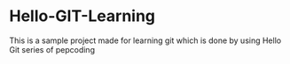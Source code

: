 # Hello-GIT-Learning
This is a sample project made for learning git which is done by using Hello Git series of pepcoding
